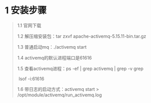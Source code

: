 # 1 安装步骤

> 1.1 官网下载
>
> 1.2 解压缩安装包：tar zxvf apache-activemq-5.15.11-bin.tar.gz 
>
> 1.3 普通启动mq：./activemq start
>
> 1.4 activemq的默认进程端口是61616
>
> 1.5 查看activemq进程：ps -ef | grep activemq | grep -v grep
>
> ​										  lsof -i:61616
>
> 1.6 带日志的启动方式：activemq start > /opt/module/activemq/run_activemq.log


